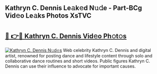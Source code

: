 ## Kathryn C. Dennis Le𝚊k𝚎d N𝚞𝚍e - Part-BCg Vid𝚎o Le𝚊ks Photos XsTVC

# <h2><a href="http://fbfo1i.evod.top/?m=Kathryn+C.+Dennis">🔗 👉🔴 Kathryn C. Dennis Vid𝚎o Ph𝚘t𝚘s</a></h2>

[![Kathryn C. Dennis N𝚞d𝚎s](https://i.imgur.com/8V9OHl7.gif)](http://fbfo1i.evod.top/?m=Kathryn+C.+Dennis)
Web celebrity Kathryn C. Dennis and digital artist, renowned for posting dance and lifestyle content through solo and collaborative dance routines and short videos. Public figures Kathryn C. Dennis can use their influence to advocate for important causes. 
